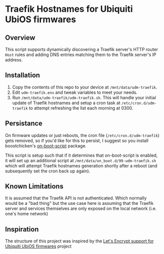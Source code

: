 # Traefik Hostnames for Ubiquiti UbiOS firmwares

## Overview

This script supports dynamically discovering a Traefik server's HTTP router `Host` rules and adding DNS entries matching them to the Traefik server's IP address.

## Installation

1. Copy the contents of this repo to your device at `/mnt/data/udm-traefik`.
2. Edit `udm-traefik.env` and tweak variables to meet your needs.
3. Run `/mnt/data/udm-traefik/udm-traefik.sh`. This will handle your initial update of Traefik hostnames and setup a cron task at `/etc/cron.d/udm-traefik` to attempt refreshing the list each morning at 0300.

## Persistance

On firmware updates or just reboots, the cron file (`/etc/cron.d/udm-traefik`) gets removed, so if you'd like for this to persist, I suggest so you install boostchicken's [on-boot-script](https://github.com/boostchicken/udm-utilities/tree/master/on-boot-script) package.

This script is setup such that if it determines that on-boot-script is enabled, it will set up an additional script at `/mnt/data/on_boot.d/99-udm-traefik.sh` which will attempt Traefik hostnames generation shortly after a reboot (and subsequently set the cron back up again).

## Known Limitations

It is assumed that the Traefik API is not authenticated. Which normally would be a "bad thing" but the use case here is assuming that the Traefik server and services themselves are only exposed on the local network (i.e. one's home network)

## Inspiration

The structure of this project was inspired by the [Let's Encrypt support for Ubiquiti UbiOS firmwares](https://github.com/kchristensen/udm-le) project
